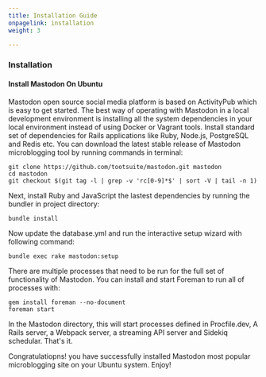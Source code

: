 ```yaml
---
title: Installation Guide
onpagelink: installation
weight: 3

---
```


### **Installation**

#### **Install Mastodon On Ubuntu**

Mastodon open source social media platform is based on ActivityPub which is easy to get started. The best way of operating with Mastodon in a local development environment is installing all the system dependencies in your local environment instead of using Docker or Vagrant tools. Install standard set of dependencies for Rails applications like Ruby, Node.js, PostgreSQL and Redis etc. You can download the latest stable release of Mastodon microblogging tool by running commands in terminal:

    git clone https://github.com/tootsuite/mastodon.git mastodon
    cd mastodon
    git checkout $(git tag -l | grep -v 'rc[0-9]*$' | sort -V | tail -n 1)

Next, install Ruby and JavaScript the lastest dependencies by running the bundler in project directory:

    bundle install

Now update the database.yml and run the interactive setup wizard with following command:

    bundle exec rake mastodon:setup

There are multiple processes that need to be run for the full set of functionality of Mastodon. You can install and start Foreman to run all of processes with:

    gem install foreman --no-document
    foreman start

In the Mastodon directory, this will start processes defined in Procfile.dev, A Rails server, a Webpack server, a streaming API server and Sidekiq schedular. That's it.

Congratulatiopns! you have successfully installed Mastodon most popular microblogging site on your Ubuntu system. Enjoy!